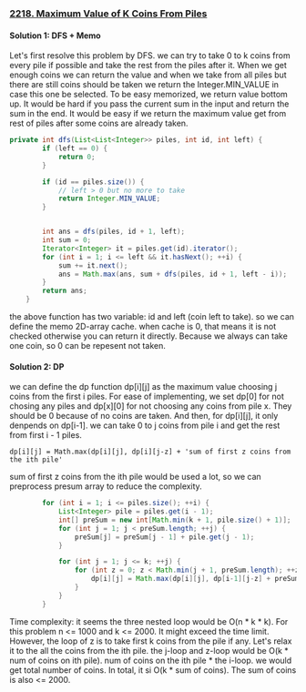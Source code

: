 ### [2218. Maximum Value of K Coins From Piles](https://leetcode.com/problems/maximum-value-of-k-coins-from-piles/)

#### Solution 1: DFS + Memo

Let's first resolve this problem by DFS. we can try to take 0 to k coins from every pile if possible and take the rest from the piles after it. When we get enough coins we can return the value and when we take from all piles but there are still coins should be taken we return the Integer.MIN_VALUE in case this one be selected. To be easy memorized, we return value bottom up. It would be hard if you pass the current sum in the input and return the sum in the end. It would be easy if we return the maximum value get from rest of piles after some coins are already taken.

```java
private int dfs(List<List<Integer>> piles, int id, int left) {
        if (left == 0) {
            return 0;
        }

        if (id == piles.size()) {
            // left > 0 but no more to take
            return Integer.MIN_VALUE;
        }


        int ans = dfs(piles, id + 1, left);
        int sum = 0;
        Iterator<Integer> it = piles.get(id).iterator();
        for (int i = 1; i <= left && it.hasNext(); ++i) {
            sum += it.next();
            ans = Math.max(ans, sum + dfs(piles, id + 1, left - i));
        }
        return ans; 
    }
```

the above function has two variable: id and left (coin left to take). so we can define the memo 2D-array cache. when cache is 0, that means it is not checked otherwise you can return it directly. Because we always can take one coin, so 0 can be repesent not taken.

#### Solution 2: DP

we can define the dp function dp[i][j] as the maximum value choosing j coins from the first i piles. For ease of implementing, we set dp[0] for not chosing any piles and dp[x][0] for not choosing any coins from pile x. They should be 0 because of no coins are taken. And then, for dp[i][j], it only denpends on dp[i-1]. we can take 0 to j coins from pile i and get the rest from first i - 1 piles. 

`dp[i][j] = Math.max(dp[i][j], dp[i][j-z] + 'sum of first z coins from the ith pile'`

sum of first z coins from the ith pile would be used a lot, so we can preprocess presum  array to reduce the complexity. 
```java
        for (int i = 1; i <= piles.size(); ++i) {
            List<Integer> pile = piles.get(i - 1);
            int[] preSum = new int[Math.min(k + 1, pile.size() + 1)];
            for (int j = 1; j < preSum.length; ++j) {
                preSum[j] = preSum[j - 1] + pile.get(j - 1); 
            }

            for (int j = 1; j <= k; ++j) {
                for (int z = 0; z < Math.min(j + 1, preSum.length); ++z) {
                    dp[i][j] = Math.max(dp[i][j], dp[i-1][j-z] + preSum[z]);
                }
            }
        }
```

Time complexity: it seems the three nested loop would be O(n * k * k). For this problem n <= 1000 and k <= 2000. It might exceed the time limit. However, the loop of z is to take first k coins from the pile if any. Let's relax it to the all the coins from the ith pile. the j-loop and z-loop would be O(k * num of coins on ith pile). num of coins on the ith pile * the i-loop. we would get total number of coins. In total, it si O(k * sum of coins). The sum of coins is also <= 2000.